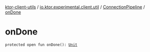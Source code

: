 [ktor-client-utils](../../index.md) / [io.ktor.experimental.client.util](../index.md) / [ConnectionPipeline](index.md) / [onDone](./on-done.md)

# onDone

`protected open fun onDone(): `[`Unit`](https://kotlinlang.org/api/latest/jvm/stdlib/kotlin/-unit/index.html)